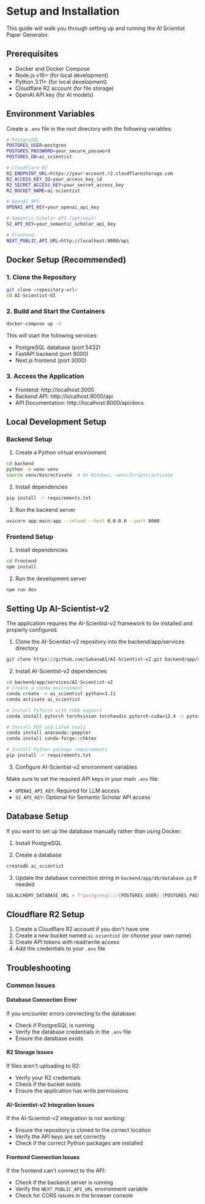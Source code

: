 # Setup and Installation

This guide will walk you through setting up and running the AI Scientist Paper Generator.

## Prerequisites

- Docker and Docker Compose
- Node.js v16+ (for local development)
- Python 3.11+ (for local development)
- Cloudflare R2 account (for file storage)
- OpenAI API key (for AI models)

## Environment Variables

Create a `.env` file in the root directory with the following variables:

```bash
# PostgreSQL
POSTGRES_USER=postgres
POSTGRES_PASSWORD=your_secure_password
POSTGRES_DB=ai_scientist

# Cloudflare R2
R2_ENDPOINT_URL=https://your-account.r2.cloudflarestorage.com
R2_ACCESS_KEY_ID=your_access_key_id
R2_SECRET_ACCESS_KEY=your_secret_access_key
R2_BUCKET_NAME=ai-scientist

# OpenAI API
OPENAI_API_KEY=your_openai_api_key

# Semantic Scholar API (optional)
S2_API_KEY=your_semantic_scholar_api_key

# Frontend
NEXT_PUBLIC_API_URL=http://localhost:8000/api
```

## Docker Setup (Recommended)

### 1. Clone the Repository

```bash
git clone <repository-url>
cd AI-Scientist-UI
```

### 2. Build and Start the Containers

```bash
docker-compose up -d
```

This will start the following services:
- PostgreSQL database (port 5432)
- FastAPI backend (port 8000)
- Next.js frontend (port 3000)

### 3. Access the Application

- Frontend: http://localhost:3000
- Backend API: http://localhost:8000/api
- API Documentation: http://localhost:8000/api/docs

## Local Development Setup

### Backend Setup

1. Create a Python virtual environment

```bash
cd backend
python -m venv venv
source venv/bin/activate  # On Windows: venv\Scripts\activate
```

2. Install dependencies

```bash
pip install -r requirements.txt
```

3. Run the backend server

```bash
uvicorn app.main:app --reload --host 0.0.0.0 --port 8000
```

### Frontend Setup

1. Install dependencies

```bash
cd frontend
npm install
```

2. Run the development server

```bash
npm run dev
```

## Setting Up AI-Scientist-v2

The application requires the AI-Scientist-v2 framework to be installed and properly configured.

1. Clone the AI-Scientist-v2 repository into the backend/app/services directory

```bash
git clone https://github.com/SakanaAI/AI-Scientist-v2.git backend/app/services/AI-Scientist-v2
```

2. Install AI-Scientist-v2 dependencies

```bash
cd backend/app/services/AI-Scientist-v2
# Create a conda environment
conda create -n ai_scientist python=3.11
conda activate ai_scientist

# Install PyTorch with CUDA support
conda install pytorch torchvision torchaudio pytorch-cuda=12.4 -c pytorch -c nvidia

# Install PDF and LaTeX tools
conda install anaconda::poppler
conda install conda-forge::chktex

# Install Python package requirements
pip install -r requirements.txt
```

3. Configure AI-Scientist-v2 environment variables

Make sure to set the required API keys in your main `.env` file:
- `OPENAI_API_KEY`: Required for LLM access
- `S2_API_KEY`: Optional for Semantic Scholar API access

## Database Setup

If you want to set up the database manually rather than using Docker:

1. Install PostgreSQL

2. Create a database

```bash
createdb ai_scientist
```

3. Update the database connection string in `backend/app/db/database.py` if needed

```python
SQLALCHEMY_DATABASE_URL = f"postgresql://{POSTGRES_USER}:{POSTGRES_PASSWORD}@{POSTGRES_SERVER}:{POSTGRES_PORT}/{POSTGRES_DB}"
```

## Cloudflare R2 Setup

1. Create a Cloudflare R2 account if you don't have one
2. Create a new bucket named `ai-scientist` (or choose your own name)
3. Create API tokens with read/write access
4. Add the credentials to your `.env` file

## Troubleshooting

### Common Issues

#### Database Connection Error

If you encounter errors connecting to the database:
- Check if PostgreSQL is running
- Verify the database credentials in the `.env` file
- Ensure the database exists

#### R2 Storage Issues

If files aren't uploading to R2:
- Verify your R2 credentials
- Check if the bucket exists
- Ensure the application has write permissions

#### AI-Scientist-v2 Integration Issues

If the AI-Scientist-v2 integration is not working:
- Ensure the repository is cloned to the correct location
- Verify the API keys are set correctly
- Check if the correct Python packages are installed

#### Frontend Connection Issues

If the frontend can't connect to the API:
- Check if the backend server is running
- Verify the `NEXT_PUBLIC_API_URL` environment variable
- Check for CORS issues in the browser console 